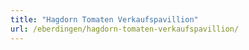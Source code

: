 ```yaml
---
title: "Hagdorn Tomaten Verkaufspavillion"
url: /eberdingen/hagdorn-tomaten-verkaufspavillion/
---
```

